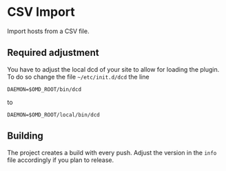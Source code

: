 # CSV Import

Import hosts from a CSV file.

## Required adjustment

You have to adjust the local dcd of your site to allow for loading the plugin.
To do so change the file `~/etc/init.d/dcd` the line

```
DAEMON=$OMD_ROOT/bin/dcd
```

to

```
DAEMON=$OMD_ROOT/local/bin/dcd
```


## Building

The project creates a build with every push.
Adjust the version in the `info` file accordingly if you plan to release.